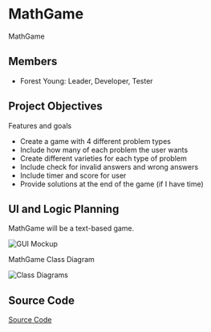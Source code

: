 # MathGame
MathGame 

## Members
* Forest Young: Leader, Developer, Tester

## Project Objectives
Features and goals

* Create a game with 4 different problem types
* Include how many of each problem the user wants
* Create different varieties for each type of problem
* Include check for invalid answers and wrong answers
* Include timer and score for user
* Provide solutions at the end of the game (if I have time)

## UI and Logic Planning
MathGame will be a text-based game.

![GUI Mockup](https://github.com/ForestNYoung/MathGame/blob/main/images/MathGameGUIMockup.png?raw=true)

MathGame Class Diagram

![Class Diagrams](https://github.com/ForestNYoung/MathGame/blob/main/images/MathGameClassDiagram.png?raw=true)

## Source Code
[Source Code](https://github.com/ForestNYoung/MathGame/raw/main/src/MathGameA.zip)
